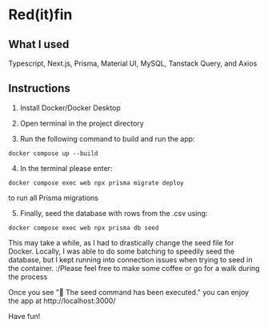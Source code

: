 # Red(it)fin

## What I used

Typescript, Next.js, Prisma, Material UI, MySQL, Tanstack Query, and Axios

## Instructions

1. Install Docker/Docker Desktop

2. Open terminal in the project directory

3. Run the following command to build and run the app:

```
docker compose up --build
```

4. In the terminal please enter:

```
docker compose exec web npx prisma migrate deploy
```

to run all Prisma migrations

5. Finally, seed the database with rows from the .csv using:

```
docker compose exec web npx prisma db seed
```

This may take a while, as I had to drastically change the seed file for Docker. Locally, I was able to do some batching to speedily seed the database, but I kept running into connection issues when trying to seed in the container. :/Please feel free to make some coffee or go for a walk during the process

Once you see "🌱 The seed command has been executed." you can enjoy the app at http://localhost:3000/

Have fun!
